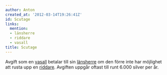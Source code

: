 ```yaml
---
author: Anton
created_at: '2012-03-14T19:26:41Z'
id: Scutage
links:
  mention:
  - länsherre
  - riddare
  - vasall
title: Scutage
---
```


Avgift som en [vasall] betalar till sin [länsherre] om den förre inte har möjlighet att rusta upp en
[riddare]. Avgiften uppgår oftast till runt 6.000 silver per år.

  [vasall]: vasall
  [länsherre]: länsherre
  [riddare]: riddare
